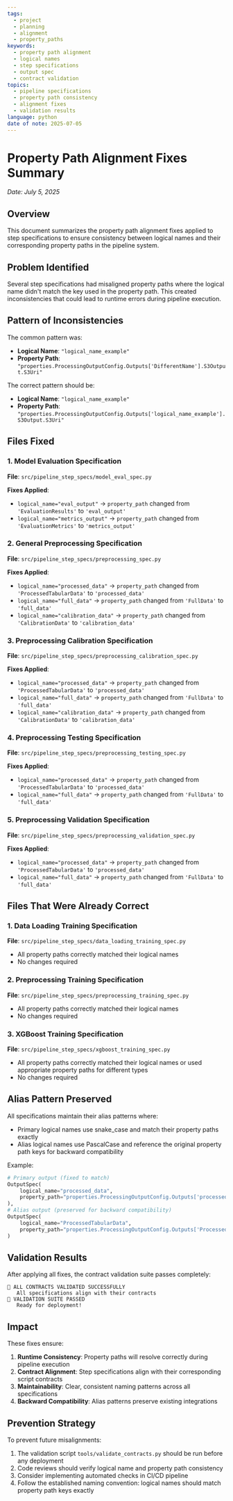 ```yaml
---
tags:
  - project
  - planning
  - alignment
  - property_paths
keywords:
  - property path alignment
  - logical names
  - step specifications
  - output spec
  - contract validation
topics:
  - pipeline specifications
  - property path consistency
  - alignment fixes
  - validation results
language: python
date of note: 2025-07-05
---
```


# Property Path Alignment Fixes Summary
*Date: July 5, 2025*

## Overview
This document summarizes the property path alignment fixes applied to step specifications to ensure consistency between logical names and their corresponding property paths in the pipeline system.

## Problem Identified
Several step specifications had misaligned property paths where the logical name didn't match the key used in the property path. This created inconsistencies that could lead to runtime errors during pipeline execution.

## Pattern of Inconsistencies
The common pattern was:
- **Logical Name**: `"logical_name_example"`
- **Property Path**: `"properties.ProcessingOutputConfig.Outputs['DifferentName'].S3Output.S3Uri"`

The correct pattern should be:
- **Logical Name**: `"logical_name_example"`
- **Property Path**: `"properties.ProcessingOutputConfig.Outputs['logical_name_example'].S3Output.S3Uri"`

## Files Fixed

### 1. Model Evaluation Specification
**File**: `src/pipeline_step_specs/model_eval_spec.py`

**Fixes Applied**:
- `logical_name="eval_output"` → `property_path` changed from `'EvaluationResults'` to `'eval_output'`
- `logical_name="metrics_output"` → `property_path` changed from `'EvaluationMetrics'` to `'metrics_output'`

### 2. General Preprocessing Specification
**File**: `src/pipeline_step_specs/preprocessing_spec.py`

**Fixes Applied**:
- `logical_name="processed_data"` → `property_path` changed from `'ProcessedTabularData'` to `'processed_data'`
- `logical_name="full_data"` → `property_path` changed from `'FullData'` to `'full_data'`
- `logical_name="calibration_data"` → `property_path` changed from `'CalibrationData'` to `'calibration_data'`

### 3. Preprocessing Calibration Specification
**File**: `src/pipeline_step_specs/preprocessing_calibration_spec.py`

**Fixes Applied**:
- `logical_name="processed_data"` → `property_path` changed from `'ProcessedTabularData'` to `'processed_data'`
- `logical_name="full_data"` → `property_path` changed from `'FullData'` to `'full_data'`
- `logical_name="calibration_data"` → `property_path` changed from `'CalibrationData'` to `'calibration_data'`

### 4. Preprocessing Testing Specification
**File**: `src/pipeline_step_specs/preprocessing_testing_spec.py`

**Fixes Applied**:
- `logical_name="processed_data"` → `property_path` changed from `'ProcessedTabularData'` to `'processed_data'`
- `logical_name="full_data"` → `property_path` changed from `'FullData'` to `'full_data'`

### 5. Preprocessing Validation Specification
**File**: `src/pipeline_step_specs/preprocessing_validation_spec.py`

**Fixes Applied**:
- `logical_name="processed_data"` → `property_path` changed from `'ProcessedTabularData'` to `'processed_data'`
- `logical_name="full_data"` → `property_path` changed from `'FullData'` to `'full_data'`

## Files That Were Already Correct

### 1. Data Loading Training Specification
**File**: `src/pipeline_step_specs/data_loading_training_spec.py`
- All property paths correctly matched their logical names
- No changes required

### 2. Preprocessing Training Specification
**File**: `src/pipeline_step_specs/preprocessing_training_spec.py`
- All property paths correctly matched their logical names
- No changes required

### 3. XGBoost Training Specification
**File**: `src/pipeline_step_specs/xgboost_training_spec.py`
- All property paths correctly matched their logical names or used appropriate property paths for different types
- No changes required

## Alias Pattern Preserved
All specifications maintain their alias patterns where:
- Primary logical names use snake_case and match their property paths exactly
- Alias logical names use PascalCase and reference the original property path keys for backward compatibility

Example:
```python
# Primary output (fixed to match)
OutputSpec(
    logical_name="processed_data",
    property_path="properties.ProcessingOutputConfig.Outputs['processed_data'].S3Output.S3Uri"
),
# Alias output (preserved for backward compatibility)
OutputSpec(
    logical_name="ProcessedTabularData",
    property_path="properties.ProcessingOutputConfig.Outputs['ProcessedTabularData'].S3Output.S3Uri"
)
```

## Validation Results
After applying all fixes, the contract validation suite passes completely:
```
🎉 ALL CONTRACTS VALIDATED SUCCESSFULLY
   All specifications align with their contracts
🎯 VALIDATION SUITE PASSED
   Ready for deployment!
```

## Impact
These fixes ensure:
1. **Runtime Consistency**: Property paths will resolve correctly during pipeline execution
2. **Contract Alignment**: Step specifications align with their corresponding script contracts
3. **Maintainability**: Clear, consistent naming patterns across all specifications
4. **Backward Compatibility**: Alias patterns preserve existing integrations

## Prevention Strategy
To prevent future misalignments:
1. The validation script `tools/validate_contracts.py` should be run before any deployment
2. Code reviews should verify logical name and property path consistency
3. Consider implementing automated checks in CI/CD pipeline
4. Follow the established naming convention: logical names should match property path keys exactly
